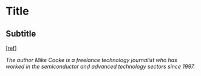 # Title

## Subtitle

[[ref](url)]

_The author Mike Cooke is a freelance technology journalist who has worked in the semiconductor and advanced technology sectors since 1997._